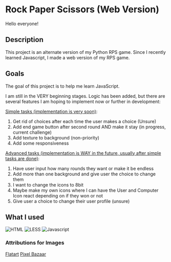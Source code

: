 # Rock Paper Scissors (Web Version)
Hello everyone!

## Description 
This project is an alternate version of my Python RPS game. Since I recently learned Javascript, I made a web version of my RPS game. 

## Goals
The goal of this project is to help me learn JavaScript. 

I am still in the VERY beginning stages. Logic has been added, but there are several features I am hoping to implement now or further in development: 

<ins>Simple tasks (implementation is very soon)</ins>: 
1. Get rid of choices after each time the user makes a choice (Unsure)
2. Add end game button after second round AND make it stay (in progress, current challenge)
3. Add texture to background (non-priority)
4. Add some responsiveness

<ins>Advanced tasks (implementation is WAY in the future, usually after simple tasks are done)</ins>:
1. Have user input how many rounds they want or make it be endless
2. Add more than one background and give user the choice to change them
3. I want to change the icons to 8bit
4. Maybe make my own icons where I can have the User and Computer Icon react depending on if they won or not 
5. Give user a choice to change their user profile (unsure)

## What I used
![HTML](https://github.com/SydG04/cis170/assets/113223819/4991ce7a-7b9d-41c6-a4d1-82cd633bb50a)
![LESS](https://github.com/SydG04/RPS-HTML-CSS-JS-/assets/113223819/5ad9eb57-4f87-4aba-aee9-9009eb00780b)
![Javascript](https://github.com/SydG04/cis170/assets/113223819/2c9a36a5-79f5-4f60-9b68-3e549a17c64d)

### Attributions for Images
[Flatart](https://www.iconfinder.com/Flatart)
[Pixel Bazaar](https://www.iconfinder.com/pixelbazaar)

